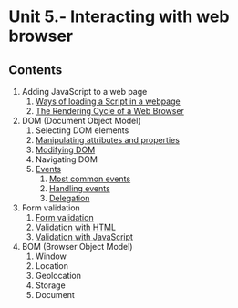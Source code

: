 # Unit 5.- Interacting with web browser

## Contents

1. Adding JavaScript to a web page
    1. [Ways of loading a Script in a webpage](./1.-adding-js-to-a-webpage/readme.md#1---ways-of-loading-a-script-in-a-webpage)
    2. [The Rendering Cycle of a Web Browser](./1.-adding-js-to-a-webpage/readme.md#2---the-rendering-cycle-of-a-web-browser)
2. DOM (Document Object Model)
    1. Selecting DOM elements
    2. [Manipulating attributes and properties](./2.-DOM/readme.md#2---manipulating-attributes-and-properties)
    3. [Modifying DOM](./2.-DOM/readme.md#3---modifying-dom)
    4. Navigating DOM
    5. [Events](./2.-DOM/readme.md#5---events)
        1. [Most common events](./2.-DOM/readme.md#51--most-common-events)
        2. [Handling events](./2.-DOM/readme.md#52--handling-events)
        3. [Delegation](./2.-DOM/readme.md#53--delegation)
4. Form validation
    1. [Form validation](./3.-form-validation/readme.md#form-validation)
    2. [Validation with HTML](./3.-form-validation/readme.md#validation-with-html)
    3. [Validation with JavaScript](./3.-form-validation/readme.md#validation-with-javascript)
5. BOM (Browser Object Model)
    1. Window
    2. Location
    3. Geolocation
    4. Storage
    5. Document
